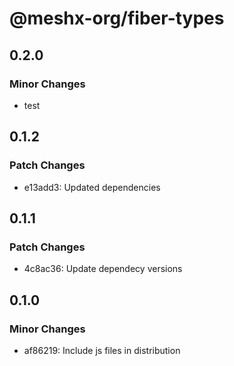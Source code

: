 # @meshx-org/fiber-types

## 0.2.0

### Minor Changes

- test

## 0.1.2

### Patch Changes

- e13add3: Updated dependencies

## 0.1.1

### Patch Changes

- 4c8ac36: Update dependecy versions

## 0.1.0

### Minor Changes

- af86219: Include js files in distribution
